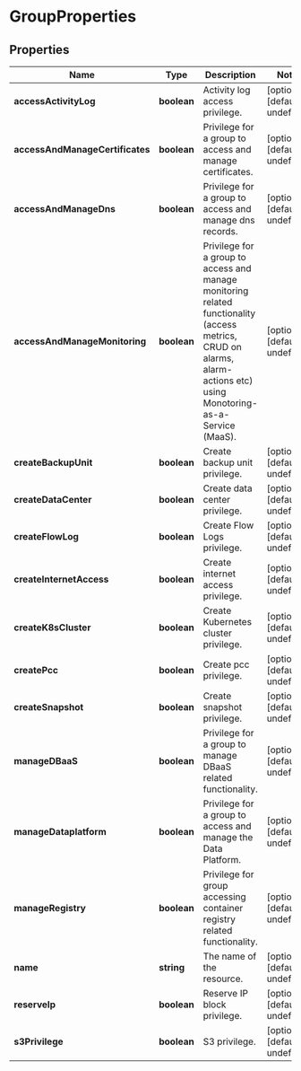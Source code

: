 # GroupProperties

## Properties
| Name | Type | Description | Notes |
| ------------ | ------------- | ------------- | ------------- |
| **accessActivityLog** | **boolean** | Activity log access privilege. | [optional] [default to undefined] |
| **accessAndManageCertificates** | **boolean** | Privilege for a group to access and manage certificates. | [optional] [default to undefined] |
| **accessAndManageDns** | **boolean** | Privilege for a group to access and manage dns records. | [optional] [default to undefined] |
| **accessAndManageMonitoring** | **boolean** | Privilege for a group to access and manage monitoring related functionality (access metrics, CRUD on alarms, alarm-actions etc) using Monotoring-as-a-Service (MaaS). | [optional] [default to undefined] |
| **createBackupUnit** | **boolean** | Create backup unit privilege. | [optional] [default to undefined] |
| **createDataCenter** | **boolean** | Create data center privilege. | [optional] [default to undefined] |
| **createFlowLog** | **boolean** | Create Flow Logs privilege. | [optional] [default to undefined] |
| **createInternetAccess** | **boolean** | Create internet access privilege. | [optional] [default to undefined] |
| **createK8sCluster** | **boolean** | Create Kubernetes cluster privilege. | [optional] [default to undefined] |
| **createPcc** | **boolean** | Create pcc privilege. | [optional] [default to undefined] |
| **createSnapshot** | **boolean** | Create snapshot privilege. | [optional] [default to undefined] |
| **manageDBaaS** | **boolean** | Privilege for a group to manage DBaaS related functionality. | [optional] [default to undefined] |
| **manageDataplatform** | **boolean** | Privilege for a group to access and manage the Data Platform. | [optional] [default to undefined] |
| **manageRegistry** | **boolean** | Privilege for group accessing container registry related functionality. | [optional] [default to undefined] |
| **name** | **string** | The name of the resource. | [optional] [default to undefined] |
| **reserveIp** | **boolean** | Reserve IP block privilege. | [optional] [default to undefined] |
| **s3Privilege** | **boolean** | S3 privilege. | [optional] [default to undefined] |


